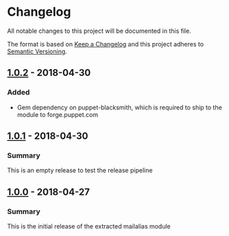 # Changelog

All notable changes to this project will be documented in this file.

The format is based on [Keep a Changelog](http://keepachangelog.com/en/1.0.0/) and this project adheres to [Semantic Versioning](http://semver.org).

## [1.0.2] - 2018-04-30
### Added
- Gem dependency on puppet-blacksmith, which is required to ship to the module
  to forge.puppet.com

## [1.0.1] - 2018-04-30
### Summary
This is an empty release to test the release pipeline

## [1.0.0] - 2018-04-27
### Summary
This is the initial release of the extracted mailalias module

[1.0.2]: https://github.com/puppetlabs/puppetlabs-mailalias_core/compare/1.0.1...1.0.2
[1.0.1]: https://github.com/puppetlabs/puppetlabs-mailalias_core/compare/1.0.0...1.0.1
[1.0.0]: https://github.com/puppetlabs/puppetlabs-mailalias_core/releases/tag/1.0.0
